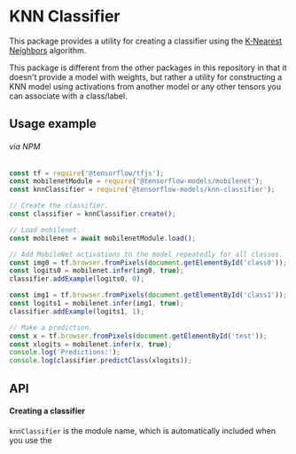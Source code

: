 # KNN Classifier

This package provides a utility for creating a classifier using the
[K-Nearest Neighbors](https://en.wikipedia.org/wiki/K-nearest_neighbors_algorithm)
algorithm.

This package is different from the other packages in this repository in that it
doesn't provide a model with weights, but rather a utility for constructing a
KNN model using activations from another model or any other tensors you can
associate with a class/label.

## Usage example

###### via NPM

```js
const tf = require('@tensorflow/tfjs');
const mobilenetModule = require('@tensorflow-models/mobilenet');
const knnClassifier = require('@tensorflow-models/knn-classifier');

// Create the classifier.
const classifier = knnClassifier.create();

// Load mobilenet.
const mobilenet = await mobilenetModule.load();

// Add MobileNet activations to the model repeatedly for all classes.
const img0 = tf.browser.fromPixels(document.getElementById('class0'));
const logits0 = mobilenet.infer(img0, true);
classifier.addExample(logits0, 0);

const img1 = tf.browser.fromPixels(document.getElementById('class1'));
const logits1 = mobilenet.infer(img1, true);
classifier.addExample(logits1, 1);

// Make a prediction.
const x = tf.browser.fromPixels(document.getElementById('test'));
const xlogits = mobilenet.infer(x, true);
console.log('Predictions:');
console.log(classifier.predictClass(xlogits));
```

## API

#### Creating a classifier
`knnClassifier` is the module name, which is automatically included when you use
the <script src> method.

```ts
classifier = knnClassifier.create()
```

Returns a `KNNImageClassifier`.

#### Adding examples

```ts
classifier.addExample(
  example: tf.Tensor,
  label: number|string
): void;
```

Args:
- **example:** An example to add to the dataset, usually an activation from
  another model.
- **label:** The label (class name) of the example.

#### Making a prediction

```ts
classifier.predictClass(
  input: tf.Tensor,
  k = 3
): Promise<{label: string, classIndex: number, confidences: {[classId: number]: number}}>;
```

Args:
- **input:** An example to make a prediction on, usually an activation from
  another model.
- **k:** The K value to use in K-nearest neighbors. The algorithm will first
  find the K nearest examples from those it was previously shown, and then choose
  the class that appears the most as the final prediction for the input example.
  Defaults to 3. If examples < k, k = examples.

Returns an object where:
 - `label`: the label (class name) with the most confidence.
 - `classIndex`: the 0-based index of the class (for backwards compatibility).
 - `confidences`: maps each label to their confidence score.

#### Misc

##### Clear all examples for a class.

```ts
classifier.clearClass(label: number|string)
```

Args:
- **label:** The label to clear all examples for.

##### Clear all examples from all classes

```ts
classifier.clearAllClasses()
```

##### Get the example count for each class

```ts
classifier.getClassExampleCount(): {[label: string]: number}
```

Returns an object that maps label name to example count for that label.

##### Get the full dataset, useful for saving state.

```ts
classifier.getClassifierDataset(): {[label: string]: Tensor2D}
```

##### Set the full dataset, useful for restoring state.

```ts
classifier.setClassifierDataset(dataset: {[label: string]: Tensor2D})
```

Args:
- **dataset:** The label dataset matrices map. Can be retrieved from
  getClassifierDataset. Useful for restoring state.

##### Get the total number of classes

```ts
classifier.getNumClasses(): number
```

##### Dispose the classifier and all internal state

Clears up WebGL memory. Useful if you no longer need the classifier in your
application.

```ts
classifier.dispose()
```
